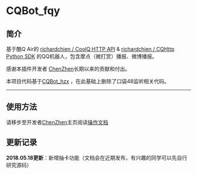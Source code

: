 # CQBot_fqy

## 简介

基于酷Q Air的 [richardchien / CoolQ HTTP API](https://github.com/richardchien/coolq-http-api)  & [richardchien / CQHttp Python SDK](https://github.com/richardchien/cqhttp-python-sdk) 的QQ机器人，包含摩点（微打赏）播报、微博播报。

感谢本插件开发者 [ChenZhen](https://github.com/chinshin)长期以来的贡献和付出。

本项目代码基于[CQBot_hzx](https://github.com/chinshin/CQBot_hzx) ，在此基础上删除了口袋48监听相关代码。


------

## 使用方法
请移步至开发者[ChenZhen](https://github.com/chinshin)主页阅读[操作文档](https://github.com/chinshin/CQBot_hzx/blob/master/README.md)

## 更新记录
**2018.05.18更新**：新增抽卡功能（文档会在近期发布，有兴趣的同学可以先自行研究源码）
